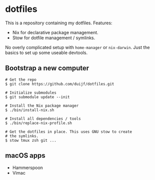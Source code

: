 # dotfiles

This is a repository containing my dotfiles. Features:

 - Nix for declarative package management.
 - Stow for dotfile management / symlinks.

No overly complicated setup with `home-manager` or `nix-darwin`. Just the
basics to set up some useable devtools.

## Bootstrap a new computer

```
# Get the repo
$ git clone https://github.com/duijf/dotfiles.git

# Initialize submodules
$ git submodule update --init

# Install the Nix package manager
$ ./bin/install-nix.sh

# Install all dependencies / tools
$ ./bin/replace-nix-profile.sh

# Get the dotfiles in place. This uses GNU stow to create
# the symlinks.
$ stow tmux zsh git ...
```

## macOS apps

 - Hammerspoon
 - Vimac
